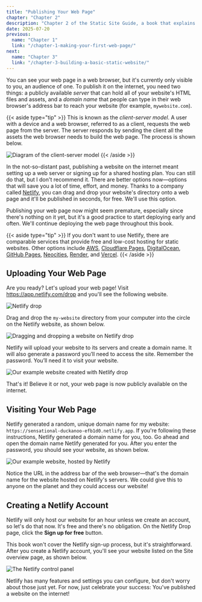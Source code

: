```yaml
---
title: "Publishing Your Web Page"
chapter: "Chapter 2"
description: "Chapter 2 of the Static Site Guide, a book that explains how to build a static website from scratch."
date: 2025-07-20
previous: 
  name: "Chapter 1"
  link: "/chapter-1-making-your-first-web-page/"
next:
  name: "Chapter 3"
  link: "/chapter-3-building-a-basic-static-website/"
---
```


You can see your web page in a web browser, but it's currently only visible to you, an audience of one. To publish it on the internet, you need two things: a publicly available *server* that can hold all of your website's HTML files and assets, and a *domain name* that people can type in their web browser's address bar to reach your website (for example, `mywebsite.com`). 

{{< aside type="tip" >}}
This is known as the *client-server model*. A user with a device and a web browser, referred to as a client, requests the web page from the server. The server responds by sending the client all the assets the web browser needs to build the web page. The process is shown below. 

![Diagram of the client-server model](/images/figures/figure-28.png)
{{< /aside >}}

In the not-so-distant past, publishing a website on the internet meant setting up a web server or signing up for a shared hosting plan. You can still do that, but I don't recommend it. There are better options now—options that will save you a lot of time, effort, and money. Thanks to a company called [Netlify](https://www.netlify.com), you can drag and drop your website's directory onto a web page and it'll be published in seconds, for free. We'll use this option.

Publishing your web page now might seem premature, especially since there's nothing on it yet, but it's a good practice to start deploying early and often. We'll continue deploying the web page throughout this book.

{{< aside type="tip" >}}
If you don't want to use Netlify, there are comparable services that provide free and low-cost hosting for static websites. Other options include [AWS](https://docs.aws.amazon.com/AmazonS3/latest/userguide/WebsiteHosting.html), [Cloudflare Pages](https://pages.cloudflare.com/), [DigitalOcean](https://www.digitalocean.com/products/app-platform), [GitHub Pages](https://pages.github.com/), [Neocities](https://neocities.org/), [Render](https://render.com/docs/static-sites), and [Vercel](https://vercel.com/).
{{< /aside >}}

## Uploading Your Web Page

Are you ready? Let's upload your web page! Visit <https://app.netlify.com/drop> and you'll see the following website.

![Netlify drop](/images/figures/figure-4.png)

Drag and drop the `my-website` directory from your computer into the circle on the Netlify website, as shown below. 

![Dragging and dropping a website on Netlify drop](/images/figures/figure-5.png)

Netlify will upload your website to its servers and create a domain name. It will also generate a password you’ll need to access the site. Remember the password. You’ll need it to visit your website.

![Our example website created with Netlify drop](/images/figures/figure-6.png)

That's it! Believe it or not, your web page is now publicly available on the internet. 

## Visiting Your Web Page

Netlify generated a random, unique domain name for my website: `https://sensational-duckanoo-efb1d0.netlify.app`. If you're following these instructions, Netlify generated a domain name for you, too. Go ahead and open the domain name Netlify generated for you. After you enter the password, you should see your website, as shown below.

![Our example website, hosted by Netlify](/images/figures/figure-7.png)

Notice the URL in the address bar of the web browser—that's the domain name for the website hosted on Netlify's servers. We could give this to anyone on the planet and they could access our website! 

## Creating a Netlify Account

Netlify will only host our website for an hour unless we create an account, so let's do that now. It's free and there's no obligation. On the Netlify Drop page, click the **Sign up for free** button.

This book won't cover the Netlify sign-up process, but it's straightforward. After you create a Netlify account, you'll see your website listed on the Site overview page, as shown below. 

![The Netlify control panel](/images/figures/figure-8.png)

Netlify has many features and settings you can configure, but don't worry about those just yet. For now, just celebrate your success: You've published a website on the internet!